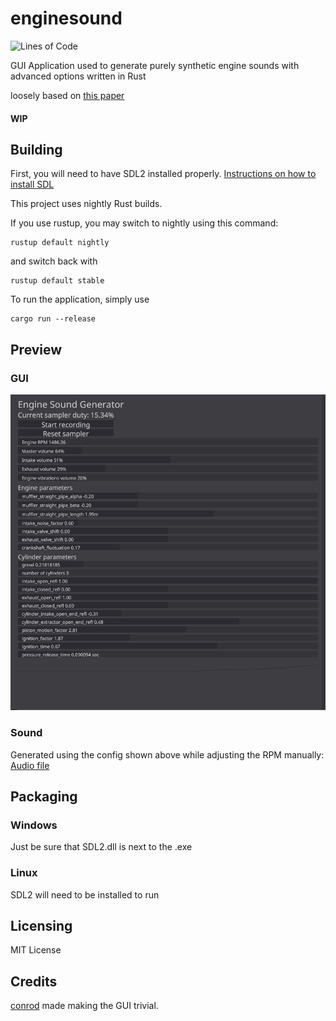 # enginesound
![Lines of Code](https://tokei.rs/b1/github/dasetwas/enginesound?category=code)

GUI Application used to generate purely synthetic engine sounds with advanced options written in Rust

loosely based on [this paper](https://www.researchgate.net/publication/280086598_Physically_informed_car_engine_sound_synthesis_for_virtual_and_augmented_environments "Physically informed_car engine sound synthesis for virtual and augmented environments")

#### WIP

## Building ##

First, you will need to have SDL2 installed properly.
[Instructions on how to install SDL](https://github.com/Rust-SDL2/rust-sdl2#linux)

This project uses nightly Rust builds.

If you use rustup, you may switch to nightly using this command:
```
rustup default nightly
```
and switch back with
```
rustup default stable
```
To run the application, simply use
```
cargo run --release
```

## Preview ##
### GUI ###
![Image](gui_ff0d902.PNG)

### Sound ###
Generated using the config shown above while adjusting the RPM manually: [Audio file](https://raw.githubusercontent.com/DasEtwas/enginesound/master/example_ff0d902.mp3)

## Packaging ##
### Windows ###
Just be sure that SDL2.dll is next to the .exe

### Linux ###
SDL2 will need to be installed to run

## Licensing ##

MIT License

## Credits ##

[conrod](https://github.com/PistonDevelopers/conrod) made making the GUI trivial.
